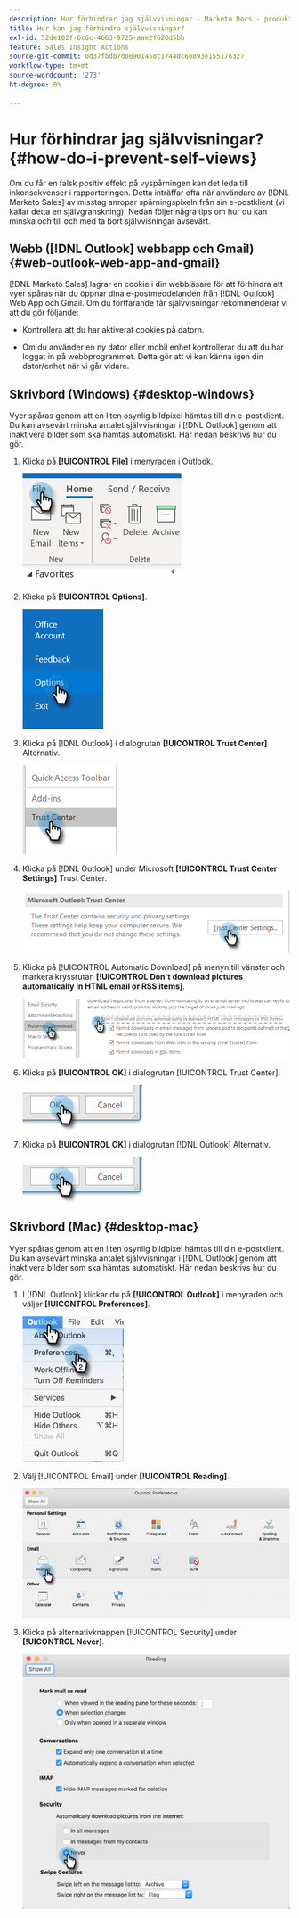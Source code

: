 ```yaml
---
description: Hur förhindrar jag självvisningar - Marketo Docs - produktdokumentation
title: Hur kan jag förhindra självvisningar?
exl-id: 52de102f-6c6c-4663-9725-aae2f620d5bb
feature: Sales Insight Actions
source-git-commit: 0d37fbdb7d08901458c1744dc68893e155176327
workflow-type: tm+mt
source-wordcount: '273'
ht-degree: 0%

---
```


# Hur förhindrar jag självvisningar? {#how-do-i-prevent-self-views}

Om du får en falsk positiv effekt på vyspårningen kan det leda till inkonsekvenser i rapporteringen. Detta inträffar ofta när användare av [!DNL Marketo Sales] av misstag anropar spårningspixeln från sin e-postklient (vi kallar detta en självgranskning). Nedan följer några tips om hur du kan minska och till och med ta bort självvisningar avsevärt.

## Webb ([!DNL Outlook] webbapp och Gmail) {#web-outlook-web-app-and-gmail}

[!DNL Marketo Sales] lagrar en cookie i din webbläsare för att förhindra att vyer spåras när du öppnar dina e-postmeddelanden från [!DNL Outlook] Web App och Gmail. Om du fortfarande får självvisningar rekommenderar vi att du gör följande:

* Kontrollera att du har aktiverat cookies på datorn.

* Om du använder en ny dator eller mobil enhet kontrollerar du att du har loggat in på webbprogrammet. Detta gör att vi kan känna igen din dator/enhet när vi går vidare.

## Skrivbord (Windows) {#desktop-windows}

Vyer spåras genom att en liten osynlig bildpixel hämtas till din e-postklient. Du kan avsevärt minska antalet självvisningar i [!DNL Outlook] genom att inaktivera bilder som ska hämtas automatiskt. Här nedan beskrivs hur du gör.

1. Klicka på **[!UICONTROL File]** i menyraden i Outlook.

   ![](assets/how-do-i-prevent-self-views-1.png)

1. Klicka på **[!UICONTROL Options]**.

   ![](assets/how-do-i-prevent-self-views-2.png)

1. Klicka på [!DNL Outlook] i dialogrutan **[!UICONTROL Trust Center]** Alternativ.

   ![](assets/how-do-i-prevent-self-views-3.png)

1. Klicka på [!DNL Outlook] under Microsoft **[!UICONTROL Trust Center Settings]** Trust Center.

   ![](assets/how-do-i-prevent-self-views-4.png)

1. Klicka på [!UICONTROL Automatic Download] på menyn till vänster och markera kryssrutan **[!UICONTROL Don't download pictures automatically in HTML email or RSS items]**.

   ![](assets/how-do-i-prevent-self-views-5.png)

1. Klicka på **[!UICONTROL OK]** i dialogrutan [!UICONTROL Trust Center].

   ![](assets/how-do-i-prevent-self-views-6.png)

1. Klicka på **[!UICONTROL OK]** i dialogrutan [!DNL Outlook] Alternativ.

   ![](assets/how-do-i-prevent-self-views-7.png)

## Skrivbord (Mac) {#desktop-mac}

Vyer spåras genom att en liten osynlig bildpixel hämtas till din e-postklient. Du kan avsevärt minska antalet självvisningar i [!DNL Outlook] genom att inaktivera bilder som ska hämtas automatiskt. Här nedan beskrivs hur du gör.

1. I [!DNL Outlook] klickar du på **[!UICONTROL Outlook]** i menyraden och väljer **[!UICONTROL Preferences]**.

   ![](assets/how-do-i-prevent-self-views-8.png)

1. Välj [!UICONTROL Email] under **[!UICONTROL Reading]**.

   ![](assets/how-do-i-prevent-self-views-9.png)

1. Klicka på alternativknappen [!UICONTROL Security] under **[!UICONTROL Never]**.

   ![](assets/how-do-i-prevent-self-views-10.png)

